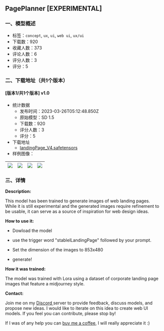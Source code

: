 ## PagePlanner [EXPERIMENTAL]
### 一、模型概述

- 标签：`concept`, `ux`, `ui`, `web ui`, `ux/ui`
- 下载数：920
- 收藏人数：373
- 评论人数：6
- 评分人数：3
- 评分：5

### 二、下载地址（共1个版本）

#### [版本1/共1个版本] v1.0

- 统计数据
  - 发布时间：2023-03-26T05:12:48.850Z
  - 原始模型：SD 1.5
  - 下载数：920
  - 评分人数：3
  - 评分：5
- 下载地址
  - [landingPage_V4.safetensors](https://civitai.com/api/download/models/28179)
- 样例图像：

| <img src="https://image.civitai.com/xG1nkqKTMzGDvpLrqFT7WA/6a4ff0c6-7fbc-481b-99cc-fb67a1890000/width=450/317054.jpeg" /> | <img src="https://image.civitai.com/xG1nkqKTMzGDvpLrqFT7WA/86cb057f-36b6-475f-cdd4-c9ef4f753f00/width=450/317006.jpeg" /> | <img src="https://image.civitai.com/xG1nkqKTMzGDvpLrqFT7WA/bb806936-da4c-4720-bcee-818c47ea3a00/width=450/317007.jpeg" /> | <img src="https://image.civitai.com/xG1nkqKTMzGDvpLrqFT7WA/608cb82c-02e5-4bc4-ae53-83cc4dacee00/width=450/317023.jpeg" /> |
| ---- | ---- | ---- | ---- |


### 三、详情
<p><strong>Description:</strong></p><p>This model has been trained to generate images of web landing pages. While it is still experimental and the generated images require refinement to be usable, it can serve as a source of inspiration for web design ideas.</p><p></p><p><strong>How to use it:</strong></p><ul><li><p>Dowload the model</p></li><li><p>use the trigger word "stablelLandingPage" followed by your prompt.</p></li><li><p>Set the dimension of the images to 853x480</p></li><li><p>generate!</p></li></ul><p></p><p><strong>How it was trained:</strong></p><p>The model was trained with Lora using a dataset of corporate landing page images that feature a midjourney style.</p><p></p><p><strong>Contact:</strong></p><p>Join me on my <a target="_blank" rel="ugc" href="https://discord.com/invite/zyM4H7P4Zv">Discord </a>server to provide feedback, discuss models, and propose new ideas. I would like to iterate on this idea to create web UI models. If you feel you can contribute, please stop by!</p><p></p><p>If I was of any help you can <a target="_blank" rel="ugc" href="https://www.buymeacoffee.com/Giru">buy me a coffee</a>, I will really appreciate it :)</p>